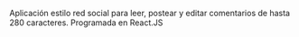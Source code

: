 Aplicación estilo red social para leer, postear y editar comentarios de hasta 280 caracteres. Programada en React.JS 
